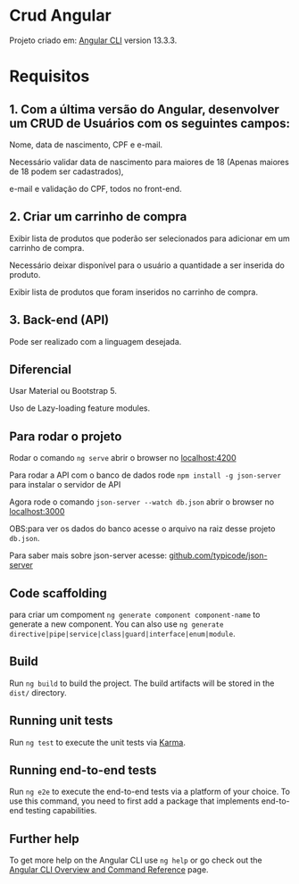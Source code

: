 # Crud Angular

Projeto criado em: [Angular CLI](https://github.com/angular/angular-cli) version 13.3.3.

# Requisitos
## 1. Com a última versão do Angular, desenvolver um CRUD de Usuários com os seguintes campos:
Nome, data de nascimento, CPF e e-mail.   

Necessário validar data de nascimento para maiores de 18 (Apenas maiores de 18 podem ser cadastrados),   

e-mail e validação do CPF, todos no front-end.
## 2. Criar um carrinho de compra
Exibir lista de produtos que poderão ser selecionados para adicionar em um carrinho de compra.  

Necessário deixar disponível para o usuário a quantidade a ser inserida do produto. 

Exibir lista de produtos que foram inseridos no carrinho de compra.
## 3. Back-end (API)
Pode ser realizado com a linguagem desejada.

## Diferencial
Usar Material ou Bootstrap 5.  

Uso de Lazy-loading feature modules.

## Para rodar o projeto 

Rodar o comando  `ng serve` abrir o browser no [localhost:4200](http://localhost:4200/)  

Para rodar a API com o banco de dados rode `npm install -g json-server` para instalar o servidor de API  

Agora rode o comando  `json-server --watch db.json` abrir o browser no  [localhost:3000](http://localhost:3000)   

OBS:para ver os dados do banco acesse o arquivo na raiz desse projeto `db.json`.  

Para saber mais sobre json-server acesse: [github.com/typicode/json-server](https://github.com/typicode/json-server)  

## Code scaffolding

para criar um compoment `ng generate component component-name` to generate a new component. You can also use `ng generate directive|pipe|service|class|guard|interface|enum|module`.

## Build

Run `ng build` to build the project. The build artifacts will be stored in the `dist/` directory.

## Running unit tests

Run `ng test` to execute the unit tests via [Karma](https://karma-runner.github.io).

## Running end-to-end tests

Run `ng e2e` to execute the end-to-end tests via a platform of your choice. To use this command, you need to first add a package that implements end-to-end testing capabilities.

## Further help

To get more help on the Angular CLI use `ng help` or go check out the [Angular CLI Overview and Command Reference](https://angular.io/cli) page.